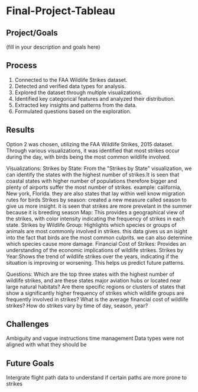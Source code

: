 # Final-Project-Tableau

## Project/Goals
(fill in your description and goals here)

## Process
1. Connected to the FAA Wildlife Strikes dataset.
2. Detected and verified data types for analysis.
3. Explored the dataset through multiple visualizations.
4. Identified key categorical features and analyzed their distribution.
5. Extracted key insights and patterns from the data.
6. Formulated questions based on the exploration.

## Results
Option 2 was chosen, utilizing the FAA Wildlife Strikes, 2015 dataset. Through various visualizations, it was identified that most strikes occur during the day, with birds being the most common wildlife involved.

Visualizations:
Strikes by State: From the "Strikes by State" visualization, we can identify the states with the highest number of strikes.It is seen that coastal states with higher number of populations therefore bigger and plenty of airports suffer the most number of strikes. example: california, New york, Florida. they are also states that lay within well know migration rutes for birds
Strikes by season: created a new measure called season to give us more insight. it is seen that strikes are more prevelant in the summer  because it is breeding season
Map: This provides a geographical view of the strikes, with color intensity indicating the frequency of strikes in each state.
Strikes by Wildlife Group: Highlights which species or groups of animals are most commonly involved in strikes. this data gives us an isight into the fact that birds are the most common culprits. we can also determine which species cause more damage.
Financial Cost of Strikes: Provides an understanding of the economic implications of wildlife strikes.
Strikes by Year:Shows the trend of wildlife strikes over the years, indicating if the situation is improving or worsening. This helps us predict future patterns.

Questions:
Which are the top three states with the highest number of wildlife strikes, and are these states major aviation hubs or located near large natural habitats?
Are there specific regions or clusters of states that show a significantly higher frequency of strikes
which  wildlife groups are frequently involved in strikes?
What is the average financial cost of wildlife strikes?
How do strikes vary by time of day, season, year?

## Challenges 
Ambiguity and vague instructions
time management 
Data types were not aligned with what they should be

## Future Goals
Intergrate flight path data to understand if certain paths are more prone to strikes

